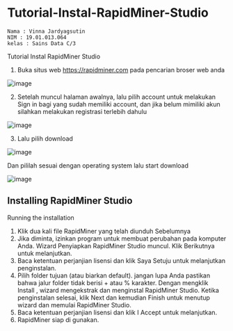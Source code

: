 # Tutorial-Instal-RapidMiner-Studio
```
Nama : Vinna Jardyagsutin
NIM : 19.01.013.064
kelas : Sains Data C/3
```

Tutorial Instal RapidMiner Studio

1. Buka situs web https://rapidminer.com pada pencarian broser web anda

![image](https://user-images.githubusercontent.com/80516363/194689775-4728650e-df62-4d72-95d1-02d57c29b481.png)

2. Setelah muncul halaman awalnya, lalu pilih account untuk melakukan Sign in bagi yang sudah memiliki account, dan jika belum mimiliki akun silahkan melakukan registrasi terlebih dahulu

![image](https://user-images.githubusercontent.com/80516363/194689880-b7534df1-d7b4-4f1b-9139-d90019b135f2.png)

3. Lalu pilih download 

![image](https://user-images.githubusercontent.com/80516363/194690026-a516bbb5-21fa-4825-b447-86f2cc8d54c6.png)

Dan pililah sesuai dengan operating system lalu start download
   
![image](https://user-images.githubusercontent.com/80516363/194690105-c5da238e-2aa4-46a8-9166-5633a6b39552.png)

## Installing RapidMiner Studio

Running the installation

1. Klik dua kali file RapidMiner yang telah diunduh Sebelumnya
2. Jika diminta, izinkan program untuk membuat perubahan pada komputer Anda. Wizard Penyiapkan RapidMiner Studio muncul. Klik Berikutnya untuk melanjutkan.
3. Baca ketentuan perjanjian lisensi dan klik Saya Setuju untuk melanjutkan penginstalan.
4. Pilih folder tujuan (atau biarkan default). jangan lupa Anda pastikan bahwa jalur folder tidak berisi + atau % karakter. Dengan mengklik Install , wizard mengekstrak dan menginstal RapidMiner Studio. Ketika penginstalan selesai, klik Next dan kemudian Finish untuk menutup wizard dan memulai RapidMiner Studio.
5. Baca ketentuan perjanjian lisensi dan klik I Accept untuk melanjutkan.
6. RapidMiner siap di gunakan.
